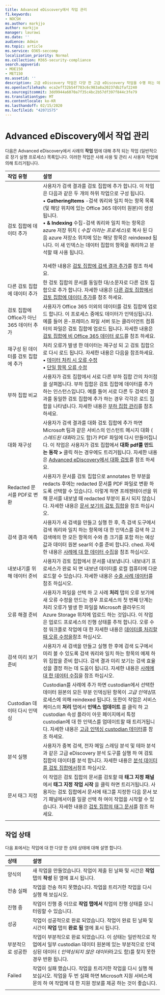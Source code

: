 ```yaml
---
title: Advanced eDiscovery에서 작업 관리
f1.keywords:
- NOCSH
ms.author: markjjo
author: markjjo
manager: laurawi
ms.date: ''
audience: Admin
ms.topic: article
ms.service: O365-seccomp
localization_priority: Normal
ms.collection: M365-security-compliance
search.appverid:
- MOE150
- MET150
ms.assetid: ''
description: 고급 eDiscovery 작업은 다양 한 고급 eDiscovery 작업을 수행 하는 데 관련 된 장기 실행 프로세스의 상태를 추적 하는 데 도움이 됩니다.
ms.openlocfilehash: eca2eff32b54f783c6c983a8a20237db2faf2240
ms.sourcegitcommit: 3dd9944a6070a7f35c4bc2b57df397f844c3fe79
ms.translationtype: MT
ms.contentlocale: ko-KR
ms.lasthandoff: 02/15/2020
ms.locfileid: "42071575"
---
```

# <a name="manage-jobs-in-advanced-ediscovery"></a>Advanced eDiscovery에서 작업 관리

다음은 Advanced eDiscovery에서 사례의 **작업** 탭에 대해 추적 되는 작업 (일반적으로 장기 실행 프로세스) 목록입니다. 이러한 작업은 사례 사용 및 관리 시 사용자 작업에 의해 트리거됩니다.

| 작업 유형           | 설명     |
| :----------------- | :----------     |
|검토 집합에 데이터 추가 | 사용자가 검색 결과를 검토 집합에 추가 합니다. 이 작업은 다음과 같은 두 개의 하위 작업으로 구성 됩니다. </br>• **GatheringItems** -검색 쿼리와 일치 하는 항목 목록 (및 해당 위치에 있는 Office 365 데이터 원본)이 생성 됩니다. </br>• **& Indexing** 수집-검색 쿼리와 일치 하는 항목은 azure 저장 위치 ( *수집 이라는 프로세스*)로 복사 된 다음 azure 저장소 위치에 있는 해당 항목은 reindexed 됩니다. 이 새 인덱스는 데이터 집합의 항목을 쿼리하고 분석할 때 사용 됩니다. </br></br>자세한 내용은 [검토 집합에 검색 결과 추가](add-data-to-review-set.md)를 참조 하세요. |
|다른 검토 집합에 데이터 추가 | 한 검토 집합의 문서를 동일한 대/소문자로 다른 검토 집합으로 추가 합니다. 자세한 내용은 [다른 검토 집합에서 검토 집합에 데이터 추가](add-data-to-review-set-from-another-review-set.md)를 참조 하세요.|
|검토 집합에 Office가 아닌 365 데이터 추가 | 사용자가 Office 365 이외의 데이터를 검토 집합에 업로드 합니다. 이 프로세스 중에도 데이터가 인덱싱됩니다. 예를 들어 온-프레미스 파일 서버 또는 클라이언트 컴퓨터의 파일은 검토 집합에 업로드 됩니다. 자세한 내용은 [검토 집합에 비 Office 365 데이터 로드](load-non-office365-data.md)를 참조 하세요.| 
|재구성 된 데이터를 검토 집합에 추가 | 처리 오류가 발생 한 데이터는 재구성 되 고 검토 집합으로 다시 로드 됩니다. 자세한 내용은 다음을 참조하세요.</br>• [데이터 처리 시 오류 수정](error-remediation-when-processing-data-in-advanced-ediscovery.md)</br>• [단일 항목 오류 수정](single-item-error-remediation.md)| 
|부하 집합 비교 | 사용자가 검토 집합에서 서로 다른 부하 집합 간의 차이점을 살펴봅니다. 부하 집합은 검토 집합에 데이터를 추가 하는 인스턴스입니다. 예를 들어 서로 다른 두 검색의 결과를 동일한 검토 집합에 추가 하는 경우 각각은 로드 집합을 나타냅니다. 자세한 내용은 [부하 집합 관리](manage-load-sets.md)를 참조 하세요. |
|대화 재구성|사용자가 검색 결과를 대화 검토 집합에 추가 하면 Microsoft 팀과 같은 서비스의 인스턴트 메시지 대화 ( *스레드된 대화*라고도 함)가 PDF 파일에 다시 만들어집니다. 이 작업은 사용자가 검토 집합에서 **대화 pdf를 만드는 동작 >** 클릭 하는 경우에도 트리거됩니다. 자세한 내용은 [Advanced eDiscovery에서 대화 검토](conversation-review-sets.md)를 참조 하세요.
|Redacted 문서를 PDF로 변환|사용자가 문서를 검토 집합으로 annotates 한 부분을 redacts 후에는 redacted 문서를 PDF 파일로 변환 하도록 선택할 수 있습니다. 이렇게 하면 프레젠테이션을 위해 문서를 내보낼 때 redacted 부분이 표시 되지 않습니다. 자세한 내용은 [문서 보기의 검토 집합](annotating-and-redacting-documents.md)을 참조 하십시오. |
|검색 결과 예측 | 사용자가 새 검색을 만들고 실행 한 후, 즉 검색 도구에서 검색 쿼리와 일치 하는 항목에 대 한 인덱스를 검색 하 고 검색에의 한 모든 항목의 수와 총 크기를 포함 하는 예상 값과 데이터 원본 sear의 수를 준비 합니다. ched.  자세한 내용은 [사례에 대 한 데이터 수집](collecting-data-for-ediscovery.md)을 참조 하십시오. | 
|내보내기를 위해 데이터 준비 | 사용자가 검토 집합에서 문서를 내보냅니다. 내보내기 프로세스가 완료 되 면 내보낸 데이터를 로컬 컴퓨터에 다운로드할 수 있습니다. 자세한 내용은 [수출 사례 데이터](exporting-data-ediscover20.md)를 참조 하십시오. | 
|오류 해결 준비 |사용자가 파일을 선택 하 고 사례 **처리** 탭의 오류 보기에 새 오류 수정을 만드는 경우 프로세스의 첫 번째 단계는 처리 오류가 발생 한 파일을 Microsoft 클라우드의 Azure Storage 위치에 업로드 하는 것입니다. 이 작업은 업로드 프로세스의 진행 상태를 추적 합니다. 오류 수정 워크플로 작업에 대 한 자세한 내용은 [데이터를 처리할 때 오류 수정을](error-remediation.md)참조 하십시오. | 
|검색 미리 보기 준비 | 사용자가 새 검색을 만들고 실행 한 후에 검색 도구에서 미리 볼 수 있도록 검색 쿼리와 일치 하는 항목의 예제 하위 집합을 준비 합니다. 검색 결과 미리 보기는 검색 효율성을 결정 하는 데 도움이 됩니다.  자세한 내용은 [사례에 대 한 데이터 수집](collecting-data-for-ediscovery.md#view-search-results-and-statistics)을 참조 하십시오. | 
|Custodian 데이터 다시 인덱싱 | Custodian를 사례에 추가 하면 custodian에서 선택한 데이터 원본의 모든 부분 인덱싱된 항목이 *고급 인덱싱*프로세스에 의해 reindexed 됩니다. 또한이 작업은 서비스 케이스의 **처리** 탭에서 **인덱스 업데이트** 를 클릭 하 고 custodian 속성 플라이 아웃 페이지에서 특정 custodian에 대 한 인덱스를 업데이트할 때 트리거됩니다. 자세한 내용은 [고급 인덱싱 custodian 데이터](indexing-custodian-data.md)를 참조 하세요.
|분석 실행 | 사용자가 중복 검색, 전자 메일 스레딩 분석 및 테마 분석과 같은 고급 eDiscovery 분석 도구를 실행 하 여 검토 집합의 데이터를 분석 합니다. 자세한 내용은 [분석 데이터를 검토 집합에서](analyzing-data-in-review-set.md)참조 하십시오. | 
|문서 태그 지정 | 이 작업은 검토 집합의 문서를 검토할 때 **태그 지정 패널** 에서 **태그 지정 작업 시작** 을 클릭 하면 트리거됩니다. 사용자는 검토 집합에서 문서에 태그를 지정한 다음 문서 보기 패널에서이를 일괄 선택 하 여이 작업을 시작할 수 있습니다. 자세한 내용은 [검토 집합의 태그 문서](tagging-documents.md)를 참조 하세요. | 
|||

## <a name="job-status"></a>작업 상태

다음 표에서는 작업에 대 한 다양 한 상태 상태에 대해 설명 합니다.

| 상태           | 설명     |
| :----------------- | :----------     |
| 양식의 | 새 작업을 만들었습니다.  작업이 제출 된 날짜 및 시간은 **작업** 탭의 **작성** 된 열에 표시 됩니다. |
| 전송 실패 | 작업을 전송 하지 못했습니다.  작업을 트리거한 작업을 다시 실행 해 보십시오. |
| 진행 중 | 작업이 진행 중 이므로 **작업 탭에서** 작업의 진행 상태를 모니터링할 수 있습니다. |
| 성공 | 작업이 성공적으로 완료 되었습니다. 작업이 완료 된 날짜 및 시간이 **작업** 탭의 **완료 됨** 열에 표시 됩니다. |
| 부분적으로 성공한 | 작업이 부분적으로 완료 되었습니다. 이 상태는 일반적으로 작업에서 일부 custodian 데이터 원본에 있는 부분적으로 인덱싱된 데이터 ( *인덱싱되지 않은 데이터*라고도 함)를 찾지 못한 경우 반환 됩니다.  |
| Failed | 작업이 실패 했습니다.  작업을 트리거한 작업을 다시 실행 해 보십시오. 작업을 두 번 실패 하면 Microsoft 지원 서비스에 문의 하 여 작업에 대 한 지원 정보를 제공 하는 것이 좋습니다. |
|||
